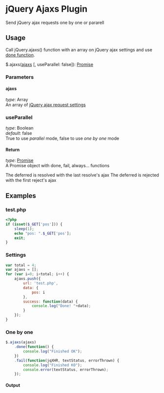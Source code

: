 # jQuery Ajaxs Plugin
Send jQuery ajax requests one by one or pararell

## Usage

Call jQuery.ajaxs() function with an array on jQuery ajax settings and use [done function](https://api.jquery.com/deferred.done/).

$.ajaxs([ajaxs](http://api.jquery.com/jquery.ajax/) [, useParallel: false]): [Promise](http://api.jquery.com/Types/#Promise)

### Parameters

#### ajaxs

*type*: Array  
An array of [jQuery ajax request settings](http://api.jquery.com/jquery.ajax/)

### useParallel

*type*: Boolean  
*default*: false  
True to use *parallel* mode, false to use *one by one* mode

#### Return

*type*: [Promise](http://api.jquery.com/Types/#Promise)  
A Promise object with done, fail, always... functions

The deferred is resolved with the last resolve's ajax
The deferred is rejected with the first reject's ajax

## Examples

### test.php

```php
<?php
if (isset($_GET['pos'])) {
    sleep(1);
    echo "pos: ".$_GET['pos'];
    exit;
}
```

### Settings

```javascript
var total = 4;
var ajaxs = [];
for (var i=0; i<total; i++) {
    ajaxs.push({
        url: 'test.php',
        data: {
            pos: i
        },
        success: function(data) {
            console.log("Done! "+data);
        }
    });
}
```

### One by one

```javascript
$.ajaxs(ajaxs)
    .done(function() {
        console.log("Finished OK");
    })
    .fail(function(jqXHR, textStatus, errorThrown) {
        console.log("Finished KO");
        console.error(textStatus, errorThrown);
    });
```

#### Output
